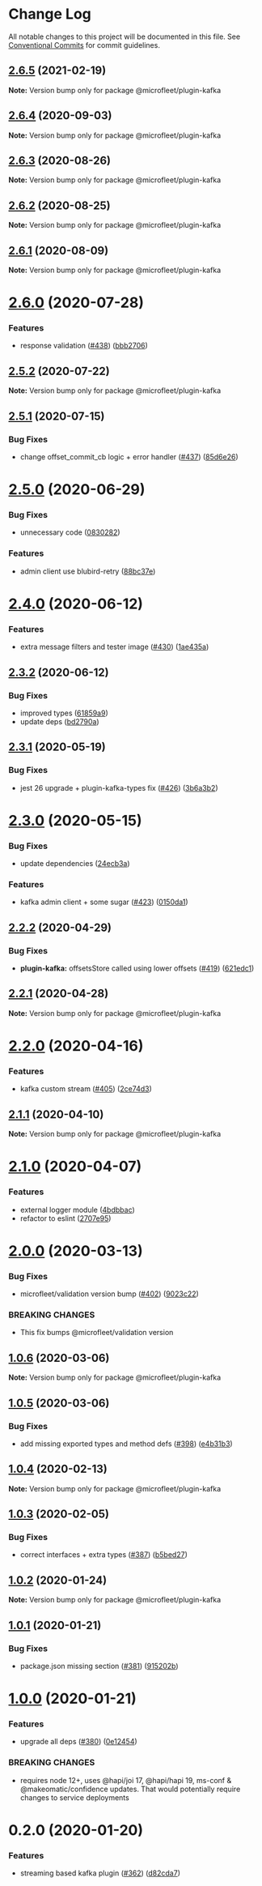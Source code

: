 # Change Log

All notable changes to this project will be documented in this file.
See [Conventional Commits](https://conventionalcommits.org) for commit guidelines.

## [2.6.5](https://github.com/microfleet/core/compare/@microfleet/plugin-kafka@2.6.4...@microfleet/plugin-kafka@2.6.5) (2021-02-19)

**Note:** Version bump only for package @microfleet/plugin-kafka





## [2.6.4](https://github.com/microfleet/core/compare/@microfleet/plugin-kafka@2.6.3...@microfleet/plugin-kafka@2.6.4) (2020-09-03)

**Note:** Version bump only for package @microfleet/plugin-kafka





## [2.6.3](https://github.com/microfleet/core/compare/@microfleet/plugin-kafka@2.6.2...@microfleet/plugin-kafka@2.6.3) (2020-08-26)

**Note:** Version bump only for package @microfleet/plugin-kafka





## [2.6.2](https://github.com/microfleet/core/compare/@microfleet/plugin-kafka@2.6.1...@microfleet/plugin-kafka@2.6.2) (2020-08-25)

**Note:** Version bump only for package @microfleet/plugin-kafka





## [2.6.1](https://github.com/microfleet/core/compare/@microfleet/plugin-kafka@2.6.0...@microfleet/plugin-kafka@2.6.1) (2020-08-09)

**Note:** Version bump only for package @microfleet/plugin-kafka





# [2.6.0](https://github.com/microfleet/core/compare/@microfleet/plugin-kafka@2.5.2...@microfleet/plugin-kafka@2.6.0) (2020-07-28)


### Features

* response validation ([#438](https://github.com/microfleet/core/issues/438)) ([bbb2706](https://github.com/microfleet/core/commit/bbb27066eefaea1018c2a69ca05ec5936916c5b8))





## [2.5.2](https://github.com/microfleet/core/compare/@microfleet/plugin-kafka@2.5.1...@microfleet/plugin-kafka@2.5.2) (2020-07-22)

**Note:** Version bump only for package @microfleet/plugin-kafka





## [2.5.1](https://github.com/microfleet/core/compare/@microfleet/plugin-kafka@2.5.0...@microfleet/plugin-kafka@2.5.1) (2020-07-15)


### Bug Fixes

* change offset_commit_cb logic + error handler ([#437](https://github.com/microfleet/core/issues/437)) ([85d6e26](https://github.com/microfleet/core/commit/85d6e261db4b5509e495ddd914925abe18995b9e))





# [2.5.0](https://github.com/microfleet/core/compare/@microfleet/plugin-kafka@2.4.0...@microfleet/plugin-kafka@2.5.0) (2020-06-29)


### Bug Fixes

* unnecessary code ([0830282](https://github.com/microfleet/core/commit/0830282875de28c9512997e044851d784dac1387))


### Features

* admin client use blubird-retry ([88bc37e](https://github.com/microfleet/core/commit/88bc37e36ecbcf44bc1a965995a7fe6e74a8b6cb))





# [2.4.0](https://github.com/microfleet/core/compare/@microfleet/plugin-kafka@2.3.2...@microfleet/plugin-kafka@2.4.0) (2020-06-12)


### Features

* extra message filters and tester image ([#430](https://github.com/microfleet/core/issues/430)) ([1ae435a](https://github.com/microfleet/core/commit/1ae435aa331c0b80cf714e34cc13e8ae02296fba))





## [2.3.2](https://github.com/microfleet/core/compare/@microfleet/plugin-kafka@2.3.1...@microfleet/plugin-kafka@2.3.2) (2020-06-12)


### Bug Fixes

* improved types ([61859a9](https://github.com/microfleet/core/commit/61859a9e2c423f549931fa95445aa31848be2375))
* update deps ([bd2790a](https://github.com/microfleet/core/commit/bd2790aceed96561691faf954cfb2e1b52dfda65))





## [2.3.1](https://github.com/microfleet/core/compare/@microfleet/plugin-kafka@2.3.0...@microfleet/plugin-kafka@2.3.1) (2020-05-19)


### Bug Fixes

* jest 26 upgrade + plugin-kafka-types fix ([#426](https://github.com/microfleet/core/issues/426)) ([3b6a3b2](https://github.com/microfleet/core/commit/3b6a3b27c104873b3e3665b89b5e015e9929cf30))





# [2.3.0](https://github.com/microfleet/core/compare/@microfleet/plugin-kafka@2.2.2...@microfleet/plugin-kafka@2.3.0) (2020-05-15)


### Bug Fixes

* update dependencies ([24ecb3a](https://github.com/microfleet/core/commit/24ecb3ac3597de073095ce54305cc8ec707c1333))


### Features

* kafka admin client + some sugar ([#423](https://github.com/microfleet/core/issues/423)) ([0150da1](https://github.com/microfleet/core/commit/0150da14d9d136b5665f0e76cf82eadebeb1eeda))





## [2.2.2](https://github.com/microfleet/core/compare/@microfleet/plugin-kafka@2.2.1...@microfleet/plugin-kafka@2.2.2) (2020-04-29)


### Bug Fixes

* **plugin-kafka:** offsetsStore called using lower offsets ([#419](https://github.com/microfleet/core/issues/419)) ([621edc1](https://github.com/microfleet/core/commit/621edc135786fe373527a18558e965e1f51e9367))





## [2.2.1](https://github.com/microfleet/core/compare/@microfleet/plugin-kafka@2.2.0...@microfleet/plugin-kafka@2.2.1) (2020-04-28)

**Note:** Version bump only for package @microfleet/plugin-kafka





# [2.2.0](https://github.com/microfleet/core/compare/@microfleet/plugin-kafka@2.1.1...@microfleet/plugin-kafka@2.2.0) (2020-04-16)


### Features

* kafka custom stream ([#405](https://github.com/microfleet/core/issues/405)) ([2ce74d3](https://github.com/microfleet/core/commit/2ce74d3c92f57184acf4f7e8036518acbe8f5319))





## [2.1.1](https://github.com/microfleet/core/compare/@microfleet/plugin-kafka@2.1.0...@microfleet/plugin-kafka@2.1.1) (2020-04-10)

**Note:** Version bump only for package @microfleet/plugin-kafka





# [2.1.0](https://github.com/microfleet/core/compare/@microfleet/plugin-kafka@2.0.0...@microfleet/plugin-kafka@2.1.0) (2020-04-07)


### Features

* external logger module ([4bdbbac](https://github.com/microfleet/core/commit/4bdbbace81de1e3bc6bab6ef21ecaaff6a303ace))
* refactor to eslint ([2707e95](https://github.com/microfleet/core/commit/2707e95559581dd9f0d8efaf375e0f30c846acb9))





# [2.0.0](https://github.com/microfleet/core/compare/@microfleet/plugin-kafka@1.0.6...@microfleet/plugin-kafka@2.0.0) (2020-03-13)


### Bug Fixes

* microfleet/validation version bump ([#402](https://github.com/microfleet/core/issues/402)) ([9023c22](https://github.com/microfleet/core/commit/9023c22123476ea98079df6a1ae6c7039b7508a1))


### BREAKING CHANGES

* This fix bumps @microfleet/validation version





## [1.0.6](https://github.com/microfleet/core/compare/@microfleet/plugin-kafka@1.0.5...@microfleet/plugin-kafka@1.0.6) (2020-03-06)

**Note:** Version bump only for package @microfleet/plugin-kafka





## [1.0.5](https://github.com/microfleet/core/compare/@microfleet/plugin-kafka@1.0.4...@microfleet/plugin-kafka@1.0.5) (2020-03-06)


### Bug Fixes

* add missing exported types and method defs ([#398](https://github.com/microfleet/core/issues/398)) ([e4b31b3](https://github.com/microfleet/core/commit/e4b31b3141662ee3e15c6de6d7a9b2abcdb80777))





## [1.0.4](https://github.com/microfleet/core/compare/@microfleet/plugin-kafka@1.0.3...@microfleet/plugin-kafka@1.0.4) (2020-02-13)

**Note:** Version bump only for package @microfleet/plugin-kafka





## [1.0.3](https://github.com/microfleet/core/compare/@microfleet/plugin-kafka@1.0.2...@microfleet/plugin-kafka@1.0.3) (2020-02-05)


### Bug Fixes

* correct interfaces + extra types ([#387](https://github.com/microfleet/core/issues/387)) ([b5bed27](https://github.com/microfleet/core/commit/b5bed27fb9ca095cda0950e89a9ad831d23b2695))





## [1.0.2](https://github.com/microfleet/core/compare/@microfleet/plugin-kafka@1.0.1...@microfleet/plugin-kafka@1.0.2) (2020-01-24)

**Note:** Version bump only for package @microfleet/plugin-kafka





## [1.0.1](https://github.com/microfleet/core/compare/@microfleet/plugin-kafka@1.0.0...@microfleet/plugin-kafka@1.0.1) (2020-01-21)


### Bug Fixes

* package.json missing section ([#381](https://github.com/microfleet/core/issues/381)) ([915202b](https://github.com/microfleet/core/commit/915202b1f4465b72e1b1469b9aca471c9434f1c6))





# [1.0.0](https://github.com/microfleet/core/compare/@microfleet/plugin-kafka@0.2.0...@microfleet/plugin-kafka@1.0.0) (2020-01-21)


### Features

* upgrade all deps ([#380](https://github.com/microfleet/core/issues/380)) ([0e12454](https://github.com/microfleet/core/commit/0e12454cd78982eaaa77ea68a9fe6597404b702e))


### BREAKING CHANGES

* requires node 12+, uses @hapi/joi 17, @hapi/hapi 19, ms-conf & @makeomatic/confidence updates.
That would potentially require changes to service deployments





# 0.2.0 (2020-01-20)


### Features

* streaming based kafka plugin ([#362](https://github.com/microfleet/core/issues/362)) ([d82cda7](https://github.com/microfleet/core/commit/d82cda7b8d6ccbb2edd9129d5073188394fd4cf3))
